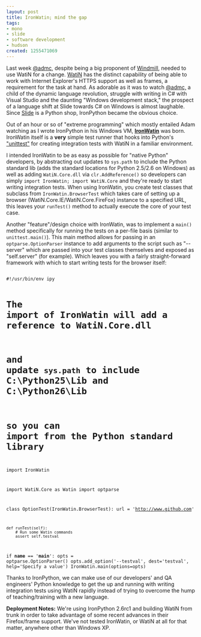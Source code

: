 ```yaml
--- 
layout: post
title: IronWatin; mind the gap
tags: 
- mono
- slide
- software development
- hudson
created: 1255471069
---
```

Last week <a id="aptureLink_UJbJnwQvgk" href="http://twitter.com/admc">@admc,</a> despite being a big proponent of <a id="aptureLink_mV2RK9dLaN" href="http://twitter.com/windmillproject">Windmill</a>, needed to use WatiN for a change. <a id="aptureLink_sf9oXnu3uF" href="http://watin.sourceforge.net/">WatiN</a> has the distinct capability of being able to work with Internet Explorer's HTTPS support as well as frames, a requirement for the task at hand. As adorable as it was to watch <a id="aptureLink_zccUSsrvlx" href="http://twitter.com/admc">@admc,</a> a child of the dynamic language revolution, struggle with writing in C# with Visual Studio and the daunting "Windows development stack," the prospect of a language shift at Slide towards C# on Windows is almost laughable. Since <a id="aptureLink_oR2hGjfmlx" href="http://www.crunchbase.com/company/slide">Slide</a> is a Python shop, IronPython became the obvious choice.

Out of an hour or so of "extreme programming" which mostly entailed Adam watching as I wrote IronPython in his Windows VM, <a href="http://github.com/rtyler/IronWatin"><strong>IronWatin</strong></a> was born. IronWatin itself is a <strong>very</strong> simple test runner that hooks into Python's <a id="aptureLink_SpWkHjDZgq" href="http://en.wikipedia.org/wiki/PyUnit">"unittest"</a> for creating integration tests with WatiN in a familiar environment. 

I intended IronWatin to be as easy as possible for "native Python" developers, by abstracting out updates to `sys.path` to include the Python standard lib (adds the standard locations for Python 2.5/2.6 on Windows) as well as adding `WatiN.Core.dll` via `clr.AddReference()` so developers can simply `import IronWatin; import WatiN.Core` and they're ready to start writing integration tests. When using IronWatin, you create test classes that subclass from `IronWatin.BrowserTest` which takes care of setting up a browser (WatiN.Core.IE/WatiN.Core.FireFox) instance to a specified URL, this leaves your `runTest()` method to actually execute the core of your test case. 

Another "feature"/design choice with IronWatin, was to implement a `main()` method specifically for running the tests on a per-file basis (similar to `unittest.main()`). This main method allows for passing in an `optparse.OptionParser` instance to add arguments to the script such as "--server" which are passed into your test classes themselves and exposed as "self.server" (for example). Which leaves you with a fairly straight-forward framework with which to start writing tests for the browser itself:

<code lang="python">
#!/usr/bin/env ipy

# The import of IronWatin will add a reference to WatiN.Core.dll
# and update `sys.path` to include C:\Python25\Lib and C:\Python26\Lib
# so you can import from the Python standard library
import IronWatin

import WatiN.Core as Watin
import optparse

class OptionTest(IronWatin.BrowserTest):
    url = 'http://www.github.com'

    def runTest(self):
        # Run some Watin commands
        assert self.testval

if __name__ == '__main__':
    opts = optparse.OptionParser()
    opts.add_option('--testval', dest='testval', help='Specify a value')
    IronWatin.main(options=opts)
</code>

Thanks to IronPython, we can make use of our developers' and QA engineers' Python knowledge to get the up and running with writing integration tests using WatiN rapidly instead of trying to overcome the hump of teaching/training with a new language.

<strong>Deployment Notes:</strong> We're using IronPython 2.6rc1 and building WatiN from trunk in order to take advantage of some recent advances in their Firefox/frame support. We've not tested IronWatin, or WatiN at all for that matter, anywhere other than Windows XP.

